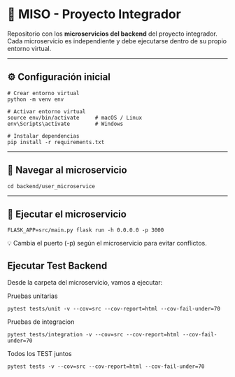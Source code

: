 # 🧩 MISO - Proyecto Integrador

Repositorio con los **microservicios del backend** del proyecto integrador.
Cada microservicio es independiente y debe ejecutarse dentro de su propio entorno virtual.

---

## ⚙️ Configuración inicial

```
# Crear entorno virtual
python -m venv env

# Activar entorno virtual
source env/bin/activate     # macOS / Linux
env\Scripts\activate        # Windows

# Instalar dependencias
pip install -r requirements.txt
```

---

## 📂 Navegar al microservicio

```
cd backend/user_microservice
```

---

## 🚀 Ejecutar el microservicio

```
FLASK_APP=src/main.py flask run -h 0.0.0.0 -p 3000
```

💡 Cambia el puerto (-p) según el microservicio para evitar conflictos.

## Ejecutar Test Backend

Desde la carpeta del microservicio, vamos a ejecutar:

Pruebas unitarias
```
pytest tests/unit -v --cov=src --cov-report=html --cov-fail-under=70
```

Pruebas de integracion
```
pytest tests/integration -v --cov=src --cov-report=html --cov-fail-under=70
```

Todos los TEST juntos
```
pytest tests -v --cov=src --cov-report=html --cov-fail-under=70
```
